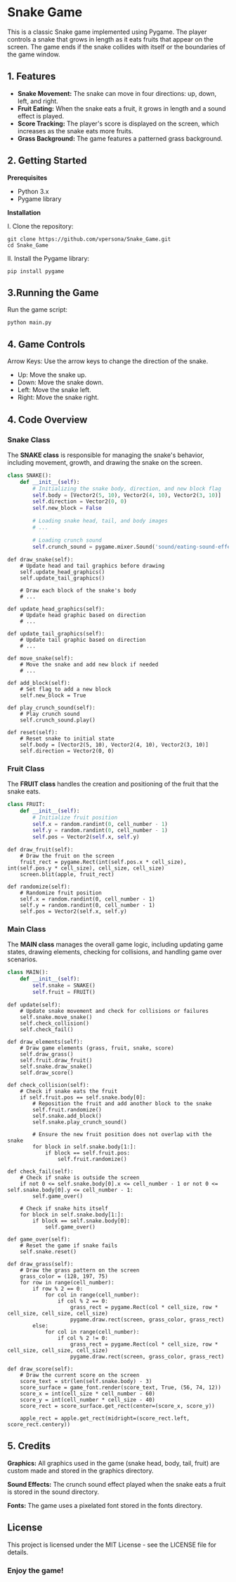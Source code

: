 # Snake Game

This is a classic Snake game implemented using Pygame. The player controls a snake that grows in length as it eats fruits that appear on the screen. The game ends if the snake collides with itself or the boundaries of the game window.

## 1. Features
* **Snake Movement:** The snake can move in four directions: up, down, left, and right.
* **Fruit Eating:** When the snake eats a fruit, it grows in length and a sound effect is played.
* **Score Tracking:** The player's score is displayed on the screen, which increases as the snake eats more fruits.
* **Grass Background:** The game features a patterned grass background.

## 2. Getting Started
**Prerequisites**

* Python 3.x
* Pygame library 

**Installation**

I. Clone the repository:

```
git clone https://github.com/vpersona/Snake_Game.git
cd Snake_Game
```
II. Install the Pygame library:

```
pip install pygame
```

## 3.Running the Game
Run the game script:
```
python main.py
```

## 4. Game Controls
Arrow Keys: Use the arrow keys to change the direction of the snake.
* Up: Move the snake up.
* Down: Move the snake down.
* Left: Move the snake left.
* Right: Move the snake right.

## 4. Code Overview
### Snake Class 

The **SNAKE class** is responsible for managing the snake's behavior, including movement, growth, and drawing the snake on the screen.
```python
class SNAKE():
    def __init__(self):
        # Initializing the snake body, direction, and new block flag
        self.body = [Vector2(5, 10), Vector2(4, 10), Vector2(3, 10)]
        self.direction = Vector2(0, 0)
        self.new_block = False

        # Loading snake head, tail, and body images
        # ...

        # Loading crunch sound
        self.crunch_sound = pygame.mixer.Sound('sound/eating-sound-effect.mp3')
```
    def draw_snake(self):
        # Update head and tail graphics before drawing
        self.update_head_graphics()
        self.update_tail_graphics()

        # Draw each block of the snake's body
        # ...

    def update_head_graphics(self):
        # Update head graphic based on direction
        # ...

    def update_tail_graphics(self):
        # Update tail graphic based on direction
        # ...

    def move_snake(self):
        # Move the snake and add new block if needed
        # ...

    def add_block(self):
        # Set flag to add a new block
        self.new_block = True

    def play_crunch_sound(self):
        # Play crunch sound
        self.crunch_sound.play()
    
    def reset(self):
        # Reset snake to initial state
        self.body = [Vector2(5, 10), Vector2(4, 10), Vector2(3, 10)]
        self.direction = Vector2(0, 0)
### Fruit Class
The **FRUIT class** handles the creation and positioning of the fruit that the snake eats.

```python
class FRUIT:
    def __init__(self):
        # Initialize fruit position
        self.x = random.randint(0, cell_number - 1)
        self.y = random.randint(0, cell_number - 1)
        self.pos = Vector2(self.x, self.y)
```
    def draw_fruit(self):
        # Draw the fruit on the screen
        fruit_rect = pygame.Rect(int(self.pos.x * cell_size), int(self.pos.y * cell_size), cell_size, cell_size)
        screen.blit(apple, fruit_rect)
        
    def randomize(self):
        # Randomize fruit position
        self.x = random.randint(0, cell_number - 1)
        self.y = random.randint(0, cell_number - 1)
        self.pos = Vector2(self.x, self.y)

### Main Class
The **MAIN class** manages the overall game logic, including updating game states, drawing elements, checking for collisions, and handling game over scenarios.

```python
class MAIN():
    def __init__(self):
        self.snake = SNAKE()
        self.fruit = FRUIT()
```
    def update(self):
        # Update snake movement and check for collisions or failures
        self.snake.move_snake()
        self.check_collision()
        self.check_fail()
      
    def draw_elements(self):
        # Draw game elements (grass, fruit, snake, score)
        self.draw_grass()
        self.fruit.draw_fruit()
        self.snake.draw_snake()
        self.draw_score()

    def check_collision(self):
        # Check if snake eats the fruit
        if self.fruit.pos == self.snake.body[0]:
            # Reposition the fruit and add another block to the snake
            self.fruit.randomize()
            self.snake.add_block()
            self.snake.play_crunch_sound()

            # Ensure the new fruit position does not overlap with the snake
            for block in self.snake.body[1:]:
                if block == self.fruit.pos:
                    self.fruit.randomize()

    def check_fail(self):
        # Check if snake is outside the screen
        if not 0 <= self.snake.body[0].x <= cell_number - 1 or not 0 <= self.snake.body[0].y <= cell_number - 1:
            self.game_over()
      
        # Check if snake hits itself
        for block in self.snake.body[1:]:
            if block == self.snake.body[0]:
                self.game_over()
                
    def game_over(self):
        # Reset the game if snake fails
        self.snake.reset()
    
    def draw_grass(self):
        # Draw the grass pattern on the screen
        grass_color = (128, 197, 75)
        for row in range(cell_number):
            if row % 2 == 0:
                for col in range(cell_number):
                    if col % 2 == 0:
                        grass_rect = pygame.Rect(col * cell_size, row * cell_size, cell_size, cell_size)
                        pygame.draw.rect(screen, grass_color, grass_rect)
            else:
                for col in range(cell_number):
                    if col % 2 != 0:
                        grass_rect = pygame.Rect(col * cell_size, row * cell_size, cell_size, cell_size)
                        pygame.draw.rect(screen, grass_color, grass_rect)

    def draw_score(self):
        # Draw the current score on the screen
        score_text = str(len(self.snake.body) - 3)
        score_surface = game_font.render(score_text, True, (56, 74, 12))
        score_x = int(cell_size * cell_number - 60)
        score_y = int(cell_number * cell_size - 40)
        score_rect = score_surface.get_rect(center=(score_x, score_y))
        
        apple_rect = apple.get_rect(midright=(score_rect.left, score_rect.centery))
## 5. Credits
**Graphics:** All graphics used in the game (snake head, body, tail, fruit) are custom made and stored in the graphics directory.

**Sound Effects:** The crunch sound effect played when the snake eats a fruit is stored in the sound directory.

**Fonts:** The game uses a pixelated font stored in the fonts directory.

## License
This project is licensed under the MIT License - see the LICENSE file for details.

### Enjoy the game! 	